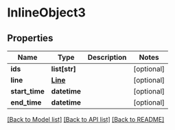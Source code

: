 # InlineObject3

## Properties
Name | Type | Description | Notes
------------ | ------------- | ------------- | -------------
**ids** | **list[str]** |  | [optional] 
**line** | [**Line**](Line.md) |  | [optional] 
**start_time** | **datetime** |  | [optional] 
**end_time** | **datetime** |  | [optional] 

[[Back to Model list]](../README.md#documentation-for-models) [[Back to API list]](../README.md#documentation-for-api-endpoints) [[Back to README]](../README.md)


